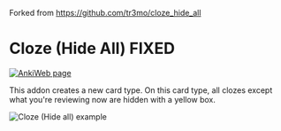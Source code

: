 Forked from https://github.com/tr3mo/cloze_hide_all 

# Cloze (Hide All) FIXED

[![AnkiWeb page](https://img.shields.io/badge/AnkiWeb-addon-blue.svg)](https://ankiweb.net/shared/info/838763277)

This addon creates a new card type. On this card type, all clozes except what you're reviewing now are hidden with a yellow box.

![Cloze (Hide all) example](docs/cloze_hide_all.png)

